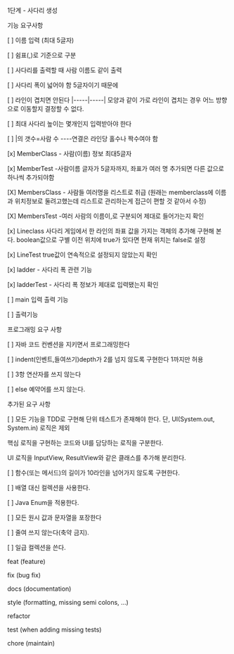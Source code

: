 1단계 - 사다리 생성

기능 요구사항

[ ] 이름 입력 (최대 5글자)

[ ] 쉼표(,)로 기준으로 구분

[ ] 사다리를 출력할 때 사람 이름도 같이 출력

[ ] 사다리 폭이 넓어야 함 5글자이기 때문에

[ ] 라인이 겹치면 안된다 |-----|-----| 모양과 같이 가로 라인이 겹치는 경우 어느 방향으로 이동할지 결정할 수 없다.

[ ] 최대 사다리 높이는 몇개인지 입력받아야 한다

[ ] |의 갯수=사람 수 ----연결은 라인당 홀수나 짝수여야 함

[x] MemberClass - 사람(이름) 정보 최대5글자

[x] MemberTest -사람이름 글자가 5글자까지, 좌표가 여러 명 추가되면 다른 값으로 하나씩 추가되야함

[X] MembersClass - 사람들 여러명을 리스트로 취급 (원래는 memberclass에 이름과 위치정보로 둘려고했는데 리스트로 관리하는게 접근이 편할 것 같아서 수정)

[X] MembersTest -여러 사람의 이름이,로 구분되어 제대로 들어가는지 확인

[x] Lineclass 사다리 게임에서 한 라인의 좌표 값을 가지는 객체의 추가해 구현해 본다. boolean값으로 구별 이전 위치에 true가 있다면 현재 위치는 false로 설정

[x] LineTest true값이 연속적으로 설정되지 않았는지 확인

[x] ladder - 사다리 폭 관련 기능

[x] ladderTest - 사다리 폭 정보가 제대로 입력됐는지 확인

[ ] main 입력 출력 기능

[ ] 출력기능

프로그래밍 요구 사항

[ ] 자바 코드 컨벤션을 지키면서 프로그래밍한다

[ ] indent(인벤트,들여쓰기)depth가 2를 넘지 않도록 구현한다 1까지만 허용

[ ] 3항 연산자를 쓰지 않는다

[ ] else 예약어를 쓰지 않는다.

추가된 요구 사항

[ ] 모든 기능을 TDD로 구현해 단위 테스트가 존재해야 한다. 단, UI(System.out, System.in) 로직은 제외

핵심 로직을 구현하는 코드와 UI를 담당하는 로직을 구분한다.

UI 로직을 InputView, ResultView와 같은 클래스를 추가해 분리한다.

[ ] 함수(또는 메서드)의 길이가 10라인을 넘어가지 않도록 구현한다.

[ ] 배열 대신 컬렉션을 사용한다.

[ ] Java Enum을 적용한다.

[ ] 모든 원시 값과 문자열을 포장한다

[ ] 줄여 쓰지 않는다(축약 금지).

[ ] 일급 컬렉션을 쓴다.


feat (feature)

fix (bug fix)

docs (documentation)

style (formatting, missing semi colons, …)

refactor

test (when adding missing tests)

chore (maintain)
